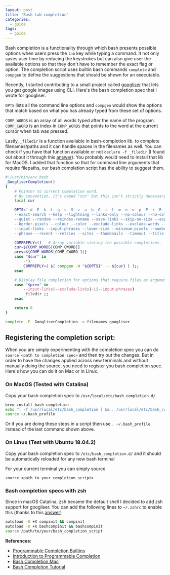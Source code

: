 ```yaml
---
layout: post
title: "Bash tab completion"
categories:
  - guide
tags:
  - guide
---
```

Bash completion is a functionality through which bash presents possible options when users press the `tab` key while typing a command. It not only saves user time by reducing the keystrokes but can also give user the available options so that they don't have to remember the exact flag or option. The completion script uses builtin bash commands `complete` and `compgen` to define the suggestions that should be shown for an executable.

Recently, I started contributing to a small project called [googliser](https://github.com/teracow/googliser) that lets you get google images using CLI. Here's the bash completion spec that I wrote for googliser.

`OPTS` lists all the command line options and `compgen` would show the options that match based on what you has already typed from these set of options.

`COMP_WORDS` is an array of all words typed after the name of the program.
`COMP_CWORD` is an index in `COMP_WORDS` that points to the word at the current cursor when tab was pressed.  

Lastly, `_filedir` is a function available in bash-completion lib. to complete filenames/paths and it can handle spaces in the filenames as well. You can check if you have that function available or not `declare -f _filedir` (I found out about it through this [answer](https://stackoverflow.com/questions/23998364/bash-completion-script-to-complete-file-path-after-certain-arguments-options)). You probably would need to install that lib for MacOS. I added that function so that for command line arguments that require filepaths, our bash completion script has the ability to suggest them.

```bash
#!/usr/bin/env bash
_GoogliserCompletion()
{
    # Pointer to current completion word.
    # By convention, it's named "cur" but this isn't strictly necessary.
    local cur

    OPTS='-d -E -h -L -q -s -S -z -a -b -G -i -l -m -n -o -p -P -r -R -t -T -u --debug \
    --exact-search --help --lightning --links-only --no-colour --no-color --safesearch-off \
    --quiet --random --reindex-rename --save-links --skip-no-size --aspect-ratio \
    --border-pixels --colour --color --exclude-links --exclude-words --format --gallery \
    --input-links --input-phrases --lower-size --minimum-pixels --number --output --parallel \
    --phrase --recent --retries --sites --thumbnails --timeout --title --type --upper-size --usage-rights'

    COMPREPLY=()   # Array variable storing the possible completions.
    cur=${COMP_WORDS[COMP_CWORD]}
    prev=${COMP_WORDS[COMP_CWORD-1]}
    case "$cur" in
        -*)
        COMPREPLY=( $( compgen -W "${OPTS}" -- ${cur} ) );;
    esac

    # Display file completion for options that require files as arguments
    case "$prev" in
        --input-links|--exclude-links|-i|--input-phrases)
        _filedir ;;
    esac

    return 0
}

complete -F _GoogliserCompletion -o filenames googliser
```

## Registering the completion script:
When you are simply experimenting with the completion spec you can do `source <path to completion spec>` and then try out the changes. But in order to have the changes applied across new terminals and without manually doing the source, you need to register you bash completion spec. Here's how you can do it on Mac or in Linux.

### On MacOS (Tested with Catalina)
Copy your bash completion spec to `/usr/local/etc/bash_completion.d/`

```bash
brew install bash-completion
echo "[ -f /usr/local/etc/bash_completion ] && . /usr/local/etc/bash_completion" >> ~/.bash_profile
source ~/.bash_profile
```

Or if you are doing these steps in a script then use `. ~/.bash_profile` instead of the last command shown above.

### On Linux (Test with Ubuntu 18.04.2)
Copy your bash completion spec to `/etc/bash_completion.d/` and it should be automatically reloaded for any new bash terminal

For your current terminal you can simply source

`source <path to your completion script>`

### Bash completion specs with zsh
Since in macOS Catalina, zsh became the default shell I decided to add zsh support for googliser.
You can add the following lines to `~/.zshrc` to enable this (thanks to this [answer](https://stackoverflow.com/questions/3249432/can-a-bash-tab-completion-script-be-used-in-zsh))

```bash
autoload -U +X compinit && compinit
autoload -U +X bashcompinit && bashcompinit
source /path/to/your/bash_completion_script
```

**References:**
- [Programmable Completion Builtins](https://www.gnu.org/software/bash/manual/html_node/Programmable-Completion-Builtins.html)
- [Introduction to Programmable Completion](https://www.tldp.org/LDP/abs/html/tabexpansion.html)
- [Bash Completion Mac](https://sourabhbajaj.com/mac-setup/BashCompletion/)
- [Bash Completion Tutorial](https://iridakos.com/programming/2018/03/01/bash-programmable-completion-tutorial)
